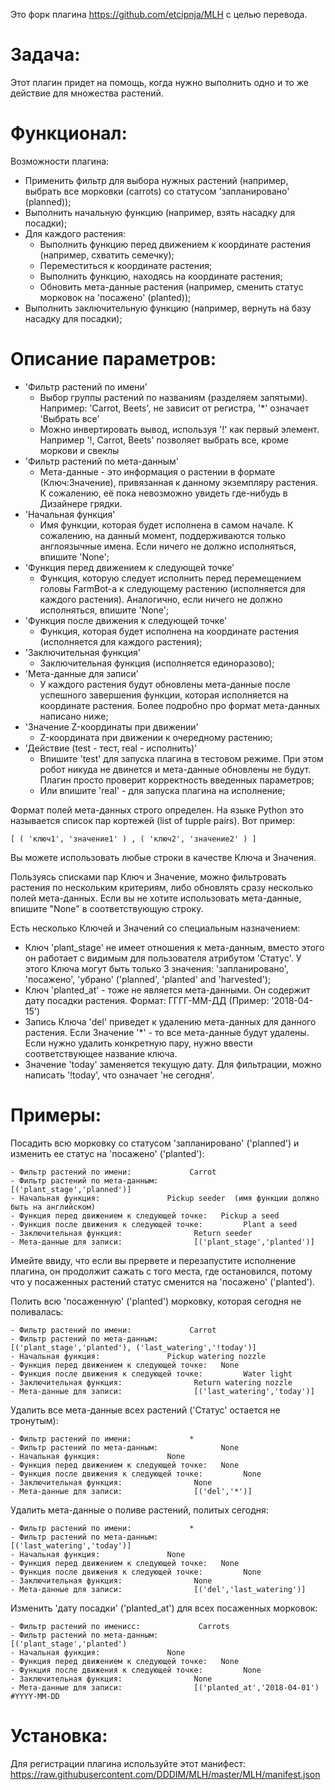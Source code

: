 
Это форк плагина https://github.com/etcipnja/MLH с целью перевода.

# Задача:

Этот плагин придет на помощь, когда нужно выполнить одно и то же действие для множества растений.  

# Функционал:

Возможности плагина:

- Применить фильтр для выбора нужных растений (например, выбрать все морковки (carrots) со статусом 'запланировано' (planned));
- Выполнить начальную функцию (например, взять насадку для посадки);
- Для каждого растения:
    - Выполнить функцию перед движением к координате растения (например, схватить семечку);
    - Переместиться к координате растения;
    - Выполнить функцию, находясь на координате растения;
    - Обновить мета-данные растения (например, сменить статус морковок на 'посажено' (planted));
- Выполнить заключительную функцию (например, вернуть на базу насадку для посадки);

# Описание параметров:

- 'Фильтр растений по имени'
    - Выбор группы растений по названиям (разделяем запятыми). Например: 'Carrot, Beets', не зависит от регистра, '*' означает 'Выбрать все'
    - Можно инвертировать вывод, используя '!' как первый элемент. Например '!, Carrot, Beets' позволяет выбрать все, кроме моркови и свеклы
- 'Фильтр растений по мета-данным'
    - Мета-данные - это информация о растении в формате (Ключ:Значение), привязанная к данному экземпляру растения. К сожалению, её пока невозможно увидеть где-нибудь в Дизайнере грядки. 
- 'Начальная функция'
    - Имя функции, которая будет исполнена в самом начале. К сожалению, на данный момент, поддерживаются только англоязычные имена. Если ничего не должно исполняться, впишите 'None';
- 'Функция перед движением к следующей точке'
    - Функция, которую следует исполнить перед перемещением головы FarmBot-а к следующему растению (исполняется для каждого растения). Аналогично, если ничего не должно исполняться, впишите 'None';
- 'Функция после движения к следующей точке'
    - Функция, которая будет исполнена на координате растения (исполняется для каждого растения);
- 'Заключительная функция'
    - Заключительная функция  (исполняется единоразово);
- 'Мета-данные для записи'
    - У каждого растения будут обновлены мета-данные после успешного завершения функции, которая исполняется на координате растения. Более подробно про формат мета-данных написано ниже;
- 'Значение Z-координаты при движении'
    - Z-координата при движении к очередному растению;
- 'Действие (test - тест, real - исполнить)'
    - Впишите 'test' для запуска плагина в тестовом режиме. При этом робот никуда не двинется и мета-данные обновлены не будут. Плагин просто проверит корректность введенных параметров; 
    - Или впишите 'real' - для запуска плагина на исполнение;

Формат полей мета-данных строго определен. На языке Python это называется список пар кортежей (list of tupple pairs). Вот пример:

```
[ ( 'ключ1', 'значение1' ) , ( 'ключ2', 'значение2' ) ]
```

Вы можете использовать любые строки в качестве Ключа и Значения. 

Пользуясь списками пар Ключ и Значение, можно фильтровать растения по нескольким критериям, либо обновлять сразу несколько полей мета-данных. Если вы не хотите использовать мета-данные, впишите "None" в соответствующую строку.

Есть несколько Ключей и Значений со специальным назначением:
- Ключ 'plant_stage' не имеет отношения к мета-данным, вместо этого он работает с видимым для пользователя атрибутом 'Статус'. У этого Ключа могут быть только 3 значения: 'запланировано', 'посажено', 'убрано' ('planned', 'planted' and 'harvested'); 
- Ключ 'planted_at' - тоже не является мета-данными. Он содержит дату посадки растения. Формат: ГГГГ-ММ-ДД (Пример: '2018-04-15')
- Запись Ключа 'del' приведет к удалению мета-данных для данного растения. Если Значение '*' - то все мета-данные будут удалены. Если нужно удалить конкретную пару, нужно ввести соответствующее название ключа.
- Значение 'today' заменяется текущую дату. Для фильтрации, можно написать '!today', что означает 'не сегодня'.

# Примеры:

Посадить всю морковку со статусом 'запланировано' ('planned') и изменить ее статус на 'посажено' ('planted'):
```
- Фильтр растений по имени:             Carrot
- Фильтр растений по мета-данным:              [('plant_stage','planned')]
- Начальная функция:               Pickup seeder  (имя функции должно быть на английском)
- Функция перед движением к следующей точке:   Pickup a seed
- Функция после движения к следующей точке:         Plant a seed
- Заключительная функция:                Return seeder
- Мета-данные для записи:                [('plant_stage','planted')]
```

Имейте ввиду, что если вы прервете и перезапустите исполнение плагина, он продолжит сажать с того места, где остановился, потому что у посаженных растений статус сменится на 'посажено' ('planted'). 


Полить всю 'посаженную' ('planted') морковку, которая сегодня не поливалась:
```
- Фильтр растений по имени:             Carrot
- Фильтр растений по мета-данным:              [('plant_stage','planted'), ('last_watering','!today')]
- Начальная функция:               Pickup watering nozzle
- Функция перед движением к следующей точке:   None
- Функция после движения к следующей точке:         Water light
- Заключительная функция:                Return watering nozzle
- Мета-данные для записи:                [('last_watering','today')]
```

Удалить все мета-данные всех растений ('Статус' остается не тронутым):
```
- Фильтр растений по имени:             *
- Фильтр растений по мета-данным:              None
- Начальная функция:               None
- Функция перед движением к следующей точке:   None
- Функция после движения к следующей точке:         None
- Заключительная функция:                None
- Мета-данные для записи:                [('del','*')]
```

Удалить мета-данные о поливе растений, политых сегодня:
```
- Фильтр растений по имени:             *
- Фильтр растений по мета-данным:              [('last_watering','today')]
- Начальная функция:               None
- Функция перед движением к следующей точке:   None
- Функция после движения к следующей точке:         None
- Заключительная функция:                None
- Мета-данные для записи:                [('del','last_watering')]
```

Изменить 'дату посадки' ('planted_at') для всех посаженных морковок:
```
- Фильтр растений по именисс:             Carrots
- Фильтр растений по мета-данным:              [('plant_stage','planted')
- Начальная функция:               None
- Функция перед движением к следующей точке:   None
- Функция после движения к следующей точке:         None
- Заключительная функция:                None
- Мета-данные для записи:                [('planted_at','2018-04-01')    #YYYY-MM-DD
```

# Установка:

Для регистрации плагина используйте этот манифест:
https://raw.githubusercontent.com/DDDIM/MLH/master/MLH/manifest.json
